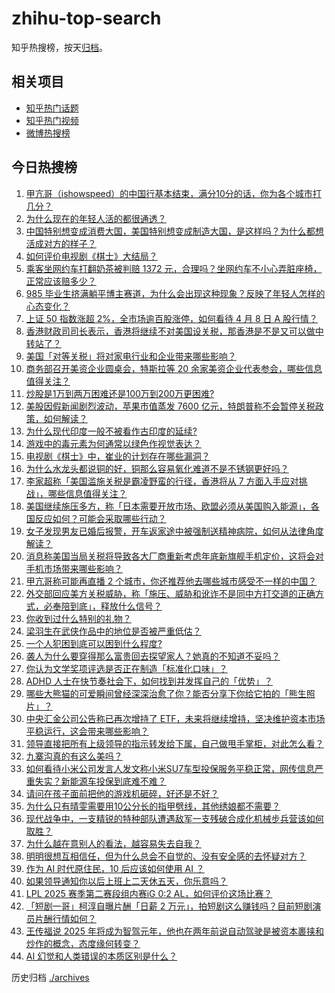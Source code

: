 # zhihu-top-search

知乎热搜榜，按天[归档](./archives)。

## 相关项目

- [知乎热门话题](https://github.com/justjavac/zhihu-trending-hot-questions)
- [知乎热门视频](https://github.com/justjavac/zhihu-trending-hot-video)
- [微博热搜榜](https://github.com/justjavac/weibo-trending-hot-search)

## 今日热搜榜

<!-- BEGIN -->
<!-- 最后更新时间 Wed Apr 09 2025 03:28:02 GMT+0800 (China Standard Time) -->

1. [甲亢哥（ishowspeed）的中国行基本结束，满分10分的话，你为各个城市打几分？](https://www.zhihu.com/search?q=https%3A%2F%2Fapi.zhihu.com%2Fquestions%2F1891624560194991356)
1. [为什么现在的年轻人活的都很通透？](https://www.zhihu.com/search?q=https%3A%2F%2Fapi.zhihu.com%2Fquestions%2F654052183)
1. [中国特别想变成消费大国，美国特别想变成制造大国，是这样吗？为什么都想活成对方的样子？](https://www.zhihu.com/search?q=https%3A%2F%2Fapi.zhihu.com%2Fquestions%2F1893000585545999977)
1. [如何评价电视剧《棋士》大结局？](https://www.zhihu.com/search?q=https%3A%2F%2Fapi.zhihu.com%2Fquestions%2F1890905459835256917)
1. [乘客坐网约车打翻奶茶被判赔 1372 元，合理吗？坐网约车不小心弄脏座椅，正常应该赔多少？](https://www.zhihu.com/search?q=https%3A%2F%2Fapi.zhihu.com%2Fquestions%2F1892904965296584361)
1. [985 毕业生挤满躺平博主赛道，为什么会出现这种现象？反映了年轻人怎样的心态变化？](https://www.zhihu.com/search?q=https%3A%2F%2Fapi.zhihu.com%2Fquestions%2F1892941663049054099)
1. [上证 50 指数涨超 2%，全市场逾百股涨停，如何看待 4 月 8 日 A 股行情？](https://www.zhihu.com/search?q=https%3A%2F%2Fapi.zhihu.com%2Fquestions%2F1892873920669012862)
1. [香港财政司司长表示，香港将继续不对美国设关税，那香港是不是又可以做中转站了？](https://www.zhihu.com/search?q=https%3A%2F%2Fapi.zhihu.com%2Fquestions%2F1892868985126626712)
1. [美国「对等关税」将对家电行业和企业带来哪些影响？](https://www.zhihu.com/search?q=https%3A%2F%2Fapi.zhihu.com%2Fquestions%2F1892533104805119731)
1. [商务部召开美资企业圆桌会，特斯拉等 20 余家美资企业代表参会，哪些信息值得关注？](https://www.zhihu.com/search?q=https%3A%2F%2Fapi.zhihu.com%2Fquestions%2F1892570997258965186)
1. [炒股是1万到两万困难还是100万到200万更困难?](https://www.zhihu.com/search?q=https%3A%2F%2Fapi.zhihu.com%2Fquestions%2F15178935959)
1. [美股因假新闻剧烈波动，苹果市值蒸发 7600 亿元，特朗普称不会暂停关税政策，如何解读？](https://www.zhihu.com/search?q=https%3A%2F%2Fapi.zhihu.com%2Fquestions%2F1892849003818873057)
1. [为什么现代印度一般不被看作古印度的延续?](https://www.zhihu.com/search?q=https%3A%2F%2Fapi.zhihu.com%2Fquestions%2F1891238030553105778)
1. [游戏中的毒元素为何通常以绿色作视觉表达？](https://www.zhihu.com/search?q=https%3A%2F%2Fapi.zhihu.com%2Fquestions%2F1892246337015228375)
1. [电视剧《棋士》中，崔业的计划存在哪些漏洞？](https://www.zhihu.com/search?q=https%3A%2F%2Fapi.zhihu.com%2Fquestions%2F1890183191425422056)
1. [为什么水龙头都说铜的好，铜那么容易氧化难道不是不锈钢更好吗？](https://www.zhihu.com/search?q=https%3A%2F%2Fapi.zhihu.com%2Fquestions%2F626308544)
1. [李家超称「美国滥施关税是霸凌野蛮的行径，香港将从 7 方面入手应对挑战」，哪些信息值得关注？](https://www.zhihu.com/search?q=https%3A%2F%2Fapi.zhihu.com%2Fquestions%2F1892885321840054870)
1. [美国继续施压多方，称「日本需要开放市场、欧盟必须从美国购入能源」，各国反应如何？可能会采取哪些行动？](https://www.zhihu.com/search?q=https%3A%2F%2Fapi.zhihu.com%2Fquestions%2F1892889486557418304)
1. [女子发现男友已婚后报警，开车返家途中被强制送精神病院，如何从法律角度解读？](https://www.zhihu.com/search?q=https%3A%2F%2Fapi.zhihu.com%2Fquestions%2F1892706799930533325)
1. [消息称美国当局关税将导致各大厂商重新考虑年底新旗舰手机定价，这将会对手机市场带来哪些影响？](https://www.zhihu.com/search?q=https%3A%2F%2Fapi.zhihu.com%2Fquestions%2F1892947384587220463)
1. [甲亢哥称可能再直播 2 个城市，你还推荐他去哪些城市感受不一样的中国？](https://www.zhihu.com/search?q=https%3A%2F%2Fapi.zhihu.com%2Fquestions%2F1892675058725516210)
1. [外交部回应美方关税威胁，称「施压、威胁和讹诈不是同中方打交道的正确方式，必奉陪到底」，释放什么信号？](https://www.zhihu.com/search?q=https%3A%2F%2Fapi.zhihu.com%2Fquestions%2F1892947340853215617)
1. [你收到过什么特别的礼物？](https://www.zhihu.com/search?q=https%3A%2F%2Fapi.zhihu.com%2Fquestions%2F65526620)
1. [梁羽生在武侠作品中的地位是否被严重低估？](https://www.zhihu.com/search?q=https%3A%2F%2Fapi.zhihu.com%2Fquestions%2F477593411)
1. [一个人犯困到底可以困到什么程度?](https://www.zhihu.com/search?q=https%3A%2F%2Fapi.zhihu.com%2Fquestions%2F476292653)
1. [袭人为什么要穿得那么富贵回去探望家人？她真的不知道不妥吗？](https://www.zhihu.com/search?q=https%3A%2F%2Fapi.zhihu.com%2Fquestions%2F5538672874)
1. [你认为文学奖项评选是否正在制造「标准化口味」？](https://www.zhihu.com/search?q=https%3A%2F%2Fapi.zhihu.com%2Fquestions%2F1891464033313464387)
1. [ADHD 人士在快节奏社会下，如何找到并发挥自己的「优势」？](https://www.zhihu.com/search?q=https%3A%2F%2Fapi.zhihu.com%2Fquestions%2F15679026200)
1. [哪些大熊猫的可爱瞬间曾经深深治愈了你？能否分享下你给它拍的「熊生照片」？](https://www.zhihu.com/search?q=https%3A%2F%2Fapi.zhihu.com%2Fquestions%2F14744496838)
1. [中央汇金公司公告称已再次增持了 ETF，未来将继续增持，坚决维护资本市场平稳运行，这会带来哪些影响？](https://www.zhihu.com/search?q=https%3A%2F%2Fapi.zhihu.com%2Fquestions%2F1892591728713777414)
1. [领导直接把所有上级领导的指示转发给下属，自己做甩手掌柜，对此怎么看？](https://www.zhihu.com/search?q=https%3A%2F%2Fapi.zhihu.com%2Fquestions%2F13997339534)
1. [九寨沟真的有这么美吗？](https://www.zhihu.com/search?q=https%3A%2F%2Fapi.zhihu.com%2Fquestions%2F604187877)
1. [如何看待小米公司发言人发文称小米SU7车型投保服务平稳正常，网传信息严重失实？新能源车投保到底难不难？](https://www.zhihu.com/search?q=https%3A%2F%2Fapi.zhihu.com%2Fquestions%2F1892683494397834253)
1. [请问在孩子面前把他的游戏机砸碎，好还是不好？](https://www.zhihu.com/search?q=https%3A%2F%2Fapi.zhihu.com%2Fquestions%2F1890513449441808690)
1. [为什么只有晴雯需要用10公分长的指甲劈线，其他绣娘都不需要？](https://www.zhihu.com/search?q=https%3A%2F%2Fapi.zhihu.com%2Fquestions%2F15690253170)
1. [现代战争中，一支精锐的特种部队遭遇敌军一支残破合成化机械步兵营该如何取胜？](https://www.zhihu.com/search?q=https%3A%2F%2Fapi.zhihu.com%2Fquestions%2F1890066840497132702)
1. [为什么越在意别人的看法，越容易失去自我？](https://www.zhihu.com/search?q=https%3A%2F%2Fapi.zhihu.com%2Fquestions%2F667929021)
1. [明明很想互相信任，但为什么总会不自觉的、没有安全感的去怀疑对方？](https://www.zhihu.com/search?q=https%3A%2F%2Fapi.zhihu.com%2Fquestions%2F1887671731902202507)
1. [作为 AI 时代原住民，10 后应该如何使用 AI ？](https://www.zhihu.com/search?q=https%3A%2F%2Fapi.zhihu.com%2Fquestions%2F1889660288447538785)
1. [如果领导通知你以后上班上二天休五天，你乐意吗？](https://www.zhihu.com/search?q=https%3A%2F%2Fapi.zhihu.com%2Fquestions%2F1891623723993380265)
1. [LPL 2025 赛季第二赛段组内赛iG 0:2 AL，如何评价这场比赛？](https://www.zhihu.com/search?q=https%3A%2F%2Fapi.zhihu.com%2Fquestions%2F1893013937089382006)
1. [「短剧一哥」柯淳自曝片酬「日薪 2 万元」，拍短剧这么赚钱吗？目前短剧演员片酬行情如何？](https://www.zhihu.com/search?q=https%3A%2F%2Fapi.zhihu.com%2Fquestions%2F1892575268201259098)
1. [王传福说 2025 年将成为智驾元年，他也在两年前说自动驾驶是被资本裹挟和炒作的概念，态度缘何转变？](https://www.zhihu.com/search?q=https%3A%2F%2Fapi.zhihu.com%2Fquestions%2F1892959146120274045)
1. [AI 幻觉和人类错误的本质区别是什么？](https://www.zhihu.com/search?q=https%3A%2F%2Fapi.zhihu.com%2Fquestions%2F1889654046224270866)

<!-- END -->

历史归档 [./archives](./archives)
